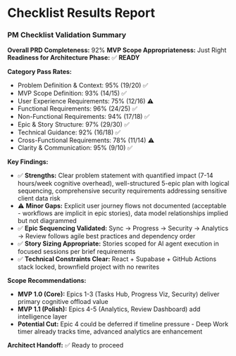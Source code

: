 # Checklist Results Report

### PM Checklist Validation Summary

**Overall PRD Completeness:** 92%
**MVP Scope Appropriateness:** Just Right
**Readiness for Architecture Phase:** ✅ **READY**

**Category Pass Rates:**
- Problem Definition & Context: 95% (19/20) ✅
- MVP Scope Definition: 93% (14/15) ✅
- User Experience Requirements: 75% (12/16) ⚠️
- Functional Requirements: 96% (24/25) ✅
- Non-Functional Requirements: 94% (17/18) ✅
- Epic & Story Structure: 97% (29/30) ✅
- Technical Guidance: 92% (16/18) ✅
- Cross-Functional Requirements: 78% (11/14) ⚠️
- Clarity & Communication: 95% (9/10) ✅

**Key Findings:**
- ✅ **Strengths:** Clear problem statement with quantified impact (7-14 hours/week cognitive overhead), well-structured 5-epic plan with logical sequencing, comprehensive security requirements addressing sensitive client data risk
- ⚠️ **Minor Gaps:** Explicit user journey flows not documented (acceptable - workflows are implicit in epic stories), data model relationships implied but not diagrammed
- ✅ **Epic Sequencing Validated:** Sync → Progress → Security → Analytics → Review follows agile best practices and dependency order
- ✅ **Story Sizing Appropriate:** Stories scoped for AI agent execution in focused sessions per brief requirements
- ✅ **Technical Constraints Clear:** React + Supabase + GitHub Actions stack locked, brownfield project with no rewrites

**Scope Recommendations:**
- **MVP 1.0 (Core):** Epics 1-3 (Tasks Hub, Progress Viz, Security) deliver primary cognitive offload value
- **MVP 1.1 (Polish):** Epics 4-5 (Analytics, Review Dashboard) add intelligence layer
- **Potential Cut:** Epic 4 could be deferred if timeline pressure - Deep Work timer already tracks time, advanced analytics are enhancement

**Architect Handoff:** ✅ Ready to proceed
